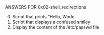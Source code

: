 
ANSWERS FOR 0x02-shell_redirections

0. Script that prints “Hello, World
1. Script that displays a confused smiley
2. Display the content of the /etc/passwd file

